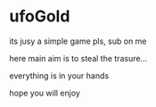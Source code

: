 # ufoGold
its jusy a simple game pls, sub on me

here main aim is to steal the trasure...

everything is in your hands 

hope you will enjoy

